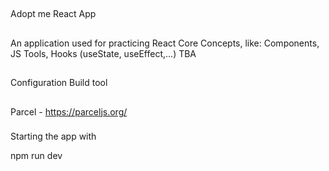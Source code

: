 ##

Adopt me React App

##

An application used for practicing React Core Concepts, like: Components, JS Tools, Hooks (useState, useEffect,...) TBA

##

Configuration Build tool

##

Parcel - https://parceljs.org/

###

Starting the app with

npm run dev
